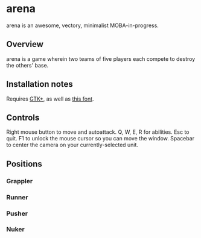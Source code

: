 arena
=====

arena is an awesome, vectory, minimalist MOBA-in-progress.


Overview
--------

arena is a game wherein two teams of five players each compete to destroy the others' base.


Installation notes
------------------

Requires [GTK+](http://www.gtk.org/download/), as well as [this font](http://www.dsg4.com/04/extra/bitmap/stuff/04b_19.zip).


Controls
--------

Right mouse button to move and autoattack. Q, W, E, R for abilities. Esc to quit. F1 to unlock the mouse cursor so you can move the window. Spacebar to center the camera on your currently-selected unit.


Positions
---------

### Grappler ###

### Runner ###

### Pusher ###

### Nuker ###